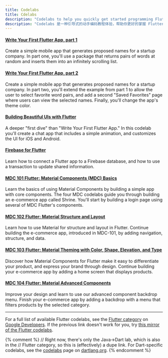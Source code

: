 ```yaml
---
title: Codelabs
title: Cdelabs
description: "Codelabs to help you quickly get started programming Flutter."
description: "Codelabs 是一种引导式的动手编码教程体验，帮助你更好的掌握 Flutter 编程技巧"
---
```


#### [Write Your First Flutter App, part 1](https://codelabs.developers.google.com/codelabs/first-flutter-app-pt1/)

Create a simple mobile app that generates proposed names for a startup
company. In part one, you'll use a package that returns pairs of words
at random and inserts them into an infinitely scrolling list.

#### [Write Your First Flutter App, part 2](https://codelabs.developers.google.com/codelabs/first-flutter-app-pt2/)

Create a simple mobile app that generates proposed names for a startup
company. In part two, you'll extend the example from part 1 to allow
the user to select favorite word pairs, and add a second "Saved Favorites"
page where users can view the selected names.
Finally, you'll change the app's theme color.

#### [Building Beautiful UIs with Flutter](https://codelabs.developers.google.com/codelabs/flutter)

A deeper "first dive" than "Write Your First Flutter App." In this codelab
you'll create a chat app that includes a simple animation, and customizes
the UI for iOS and Android.

#### [Firebase for Flutter](https://codelabs.developers.google.com/codelabs/flutter-firebase/)

Learn how to connect a Flutter app to a Firebase database, and how to use
a transaction to update shared information.

#### [MDC 101 Flutter: Material Components (MDC) Basics](https://codelabs.developers.google.com/codelabs/mdc-101-flutter/)

Learn the basics of using Material Components by building
a simple app with core components.  The four MDC codelabs
guide you through building an e-commerce app called Shrine.
You'll start by building a login page using several of MDC
Flutter's components.

#### [MDC 102 Flutter: Material Structure and Layout](https://codelabs.developers.google.com/codelabs/mdc-102-flutter/)

Learn how to use Material for structure and layout in Flutter.
Continue building the e-commerce app, introduced in MDC-101,
by adding navigation, structure, and data.


#### [MDC 103 Flutter: Material Theming with Color, Shape, Elevation, and Type](https://codelabs.developers.google.com/codelabs/mdc-103-flutter/)

Discover how Material Components for Flutter make it easy to differentiate
your product, and express your brand through design. Continue
building your e-commerce app by adding a home screen that displays products.

#### [MDC 104 Flutter: Material Advanced Components](https://codelabs.developers.google.com/codelabs/mdc-104-flutter/)

Improve your design and learn to use our advanced component backdrop menu.
Finish your e-commerce app by adding a backdrop with a menu that filters
products by the selected category.

---

For a full list of available Flutter codelabs, see the
[Flutter category](https://codelabs.developers.google.com/?cat=Flutter)
on [Google Developers](https://codelabs.developers.google.com/).
If the previous link doesn't work for you, try
[this mirror of the Flutter codelabs](https://codelabs.flutter-io.cn/).

{% comment %}
// Right now, there's only the Java->Dart lab, which is also in the
// Flutter category, so this is (effectively) a dupe link.
For Dart-specific codelabs, see the
[codelabs](https://www.dartlang.org/codelabs) page on
[dartlang.org](https://www.dartlang.org/).
{% endcomment %}
